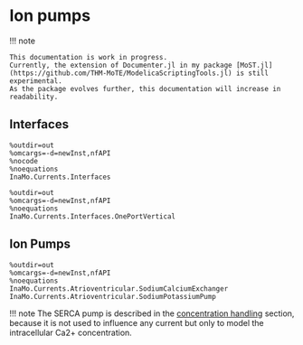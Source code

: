 # Ion pumps

!!! note

    This documentation is work in progress.
    Currently, the extension of Documenter.jl in my package [MoST.jl](https://github.com/THM-MoTE/ModelicaScriptingTools.jl) is still experimental.
    As the package evolves further, this documentation will increase in readability.

## Interfaces

```@modelica
%outdir=out
%omcargs=-d=newInst,nfAPI
%nocode
%noequations
InaMo.Currents.Interfaces
```

```@modelica
%outdir=out
%omcargs=-d=newInst,nfAPI
%noequations
InaMo.Currents.Interfaces.OnePortVertical
```

## Ion Pumps

```@modelica
%outdir=out
%omcargs=-d=newInst,nfAPI
%noequations
InaMo.Currents.Atrioventricular.SodiumCalciumExchanger
InaMo.Currents.Atrioventricular.SodiumPotassiumPump
```

!!! note
    The SERCA pump is described in the [concentration handling](concentrations.md) section, because it is not used to influence any current but only to model the intracellular Ca2+ concentration.
